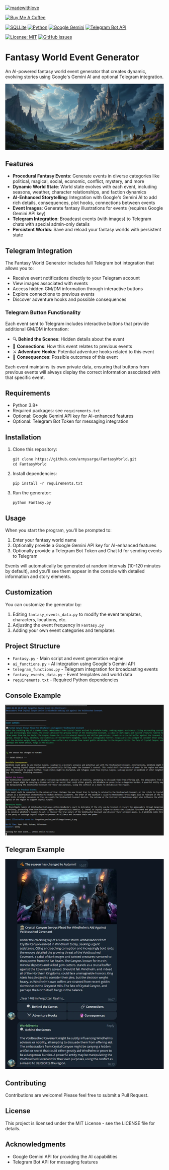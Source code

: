 [![madewithlove](https://img.shields.io/badge/made_with-%E2%9D%A4-red?style=for-the-badge&labelColor=orange)](https://github.com/armysarge/Telegram-Subscription-Bot)

[![Buy Me A Coffee](https://img.shields.io/badge/Buy%20Me%20A%20Coffee-Donate-brightgreen?logo=buymeacoffee)](https://www.buymeacoffee.com/armysarge)

[![SQLLite](https://img.shields.io/badge/SQLite-3.8%2B-blue.svg)](https://www.sqlite.org/index.html)
[![Python](https://img.shields.io/badge/Python-3.8%2B-blue.svg)](https://www.python.org/)
[![Google Gemini](https://img.shields.io/badge/Google%20Gemini-API-blue.svg)](https://developers.google.com/gemini)
[![Telegram Bot API](https://img.shields.io/badge/Telegram%20Bot%20API-5.0-blue.svg)](https://core.telegram.org/bots/api)

[![License: MIT](https://img.shields.io/badge/License-MIT-blue.svg)](https://opensource.org/licenses/MIT)
[![GitHub issues](https://img.shields.io/github/issues/armysarge/FantasyWorld)](https://github.com/armysarge/FantasyWorld/issues)


# Fantasy World Event Generator

An AI-powered fantasy world event generator that creates dynamic, evolving stories using Google's Gemini AI and optional Telegram integration.

![Fantasy World Generator](image.webp)


## Features

- **Procedural Fantasy Events**: Generate events in diverse categories like political, magical, social, economic, conflict, mystery, and more
- **Dynamic World State**: World state evolves with each event, including seasons, weather, character relationships, and faction dynamics
- **AI-Enhanced Storytelling**: Integration with Google's Gemini AI to add rich details, consequences,  plot hooks, connections between events
- **Event Images**: Generate fantasy illustrations for events (requires Google Gemini API key)
- **Telegram Integration**: Broadcast events (with images) to Telegram chats with special admin-only details
- **Persistent Worlds**: Save and reload your fantasy worlds with persistent state

## Telegram Integration

The Fantasy World Generator includes full Telegram bot integration that allows you to:

- Receive event notifications directly to your Telegram account
- View images associated with events
- Access hidden GM/DM information through interactive buttons
- Explore connections to previous events
- Discover adventure hooks and possible consequences

### Telegram Button Functionality

Each event sent to Telegram includes interactive buttons that provide additional GM/DM information:

- 🔍 **Behind the Scenes**: Hidden details about the event
- 🔗 **Connections**: How this event relates to previous events
- ⚔️ **Adventure Hooks**: Potential adventure hooks related to this event
- 🔮 **Consequences**: Possible outcomes of this event

Each event maintains its own private data, ensuring that buttons from previous events will always display the correct information associated with that specific event.

## Requirements

- Python 3.8+
- Required packages: see `requirements.txt`
- Optional: Google Gemini API key for AI-enhanced features
- Optional: Telegram Bot Token for messaging integration

## Installation

1. Clone this repository:
   ```
   git clone https://github.com/armysarge/FantasyWorld.git
   cd FantasyWorld
   ```

2. Install dependencies:
   ```
   pip install -r requirements.txt
   ```

3. Run the generator:
   ```
   python Fantasy.py
   ```

## Usage

When you start the program, you'll be prompted to:

1. Enter your fantasy world name
2. Optionally provide a Google Gemini API key for AI-enhanced features
3. Optionally provide a Telegram Bot Token and Chat Id for sending events to Telegram

Events will automatically be generated at random intervals (10-120 minutes by default), and you'll see them appear in the console with detailed information and story elements.

## Customization

You can customize the generator by:

1. Editing `fantasy_events_data.py` to modify the event templates, characters, locations, etc.
2. Adjusting the event frequency in `Fantasy.py`
3. Adding your own event categories and templates

## Project Structure

- `Fantasy.py` - Main script and event generation engine
- `ai_functions.py` - AI integration using Google's Gemini API
- `telegram_functions.py` - Telegram integration for broadcasting events
- `fantasy_events_data.py` - Event templates and world data
- `requirements.txt` - Required Python dependencies

## Console Example
![Fantasy World Generator](example1.webp)

## Telegram Example
![Fantasy World Generator](example2.webp)

## Contributing

Contributions are welcome! Please feel free to submit a Pull Request.

## License

This project is licensed under the MIT License - see the LICENSE file for details.

## Acknowledgments

- Google Gemini API for providing the AI capabilities
- Telegram Bot API for messaging features